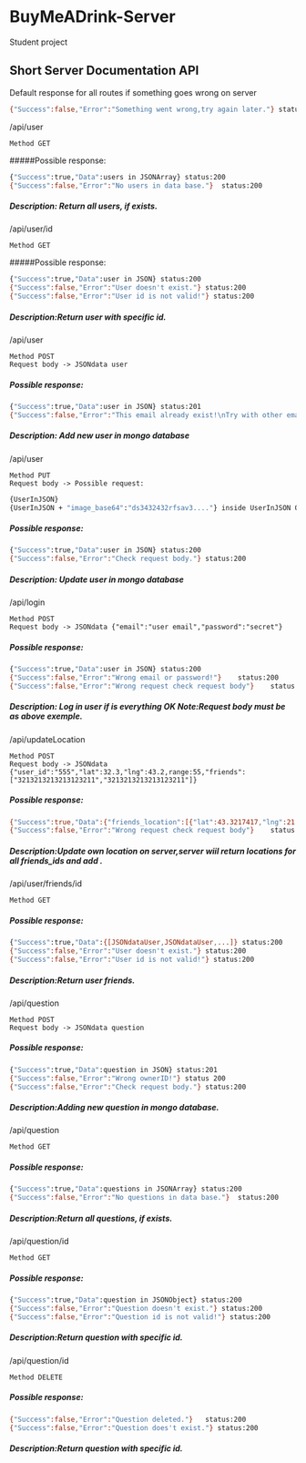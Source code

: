 # BuyMeADrink-Server

Student project

## Short Server Documentation API


Default response for all routes if something goes wrong on server
```sh
{"Success":false,"Error":"Something went wrong,try again later."} status:500
```

/api/user

	Method GET
	
#####Possible response: 
```sh    
{"Success":true,"Data":users in JSONArray} status:200
{"Success":false,"Error":"No users in data base."}	status:200
```

##### Description: Return all users, if exists.
 
/api/user/id

	Method GET
	
#####Possible response: 
```sh    
{"Success":true,"Data":user in JSON} status:200
{"Success":false,"Error":"User doesn't exist."}	status:200
{"Success":false,"Error":"User id is not valid!"} status:200
```

##### Description:Return user with specific id. 

/api/user

	Method POST
	Request body -> JSONdata user
    
##### Possible response: 
    
```sh
{"Success":true,"Data":user in JSON} status:201 
{"Success":false,"Error":"This email already exist!\nTry with other email."}	status:200
```
##### Description: Add new user in mongo database

/api/user

	Method PUT
	Request body -> Possible request:
```sh
{UserInJSON}
{UserInJSON + "image_base64":"ds3432432rfsav3...."} inside UserInJSON Object
```
	
##### Possible response: 
```sh
{"Success":true,"Data":user in JSON} status:200
{"Success":false,"Error":"Check request body."} status:200
```		
##### Description: Update user in mongo database


/api/login

	Method POST
	Request body -> JSONdata {"email":"user email","password":"secret"}
	
##### Possible response: 
    
```sh
{"Success":true,"Data":user in JSON} status:200
{"Success":false,"Error":"Wrong email or password!"}	status:200
{"Success":false,"Error":"Wrong request check request body"}	status:200
```
##### Description: Log in user if is everything OK Note:Request body must be as above exemple.

/api/updateLocation

	Method POST
	Request body -> JSONdata {"user_id":"555","lat":32.3,"lng":43.2,range:55,"friends":["3213213213213123211","3213213213213123211"]}
##### Possible response: 

```sh
{"Success":true,"Data":{"friends_location":[{"lat":43.3217417,"lng":21.8976607,"_id":"57672b82e39c63d81e00002a"},{"lat":43.3217417,"lng":21.8976607,"_id":"576720bee39c63d81e000029"}],"friends_in_nearby":["57672b82e39c63d81e00002a","576720bee39c63d81e000029"],"questions_in_nearby":[]}} status:200
{"Success":false,"Error":"Wrong request check request body"}	status:200
```	
##### Description:Update own location on server,server wiil return locations for all friends_ids and add .

/api/user/friends/id

	Method GET
##### Possible response: 

```sh
{"Success":true,"Data":{[JSONdataUser,JSONdataUser,...]} status:200
{"Success":false,"Error":"User doesn't exist."}	status:200
{"Success":false,"Error":"User id is not valid!"} status:200
```
##### Description:Return user friends.

/api/question

	Method POST
	Request body -> JSONdata question
	
##### Possible response: 

```sh
{"Success":true,"Data":question in JSON} status:201
{"Success":false,"Error":"Wrong ownerID!"} status 200
{"Success":false,"Error":"Check request body."} status:200
```
##### Description:Adding new question in mongo database.

/api/question

	Method GET

##### Possible response:

```sh	
{"Success":true,"Data":questions in JSONArray} status:200
{"Success":false,"Error":"No questions in data base."}	status:200
```		
##### Description:Return all questions, if exists.

/api/question/id

	Method GET
	
##### Possible response:
```sh
{"Success":true,"Data":question in JSONObject} status:200
{"Success":false,"Error":"Question doesn't exist."}	status:200
{"Success":false,"Error":"Question id is not valid!"} status:200
```		
##### Description:Return question with specific id. 

/api/question/id

	Method DELETE
	
##### Possible response:
```sh
{"Success":false,"Error":"Question deleted."}	status:200
{"Success":false,"Error":"Question does't exist."} status:200
```		
##### Description:Return question with specific id. 